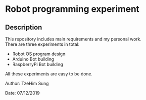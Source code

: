 # Robot programming experiment

## Description

This repository includes main requirements and my personal work.  
There are three experiments in total:  
- Robot OS program design  
- Arduino Bot building  
- RaspberryPi Bot building  

All these experiments are easy to be done.  

Author: TzeHim Sung

Date: 07/12/2019
